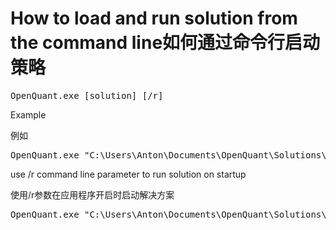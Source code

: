 # How to load and run solution from the command line如何通过命令行启动策略

<pre>
OpenQuant.exe [solution] [/r] 
</pre>
Example

例如
<pre>
OpenQuant.exe "C:\Users\Anton\Documents\OpenQuant\Solutions\Bollinger Bands\Bollinger Bands.oqs" 
</pre>
use /r command line parameter to run solution on startup

使用/r参数在应用程序开启时启动解决方案
<pre>
OpenQuant.exe "C:\Users\Anton\Documents\OpenQuant\Solutions\Bollinger Bands\Bollinger Bands.oqs" /r
</pre>